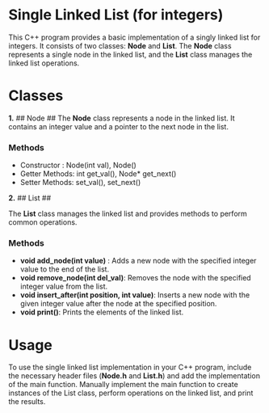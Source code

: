 # Single Linked List (for integers)

This C++ program provides a basic implementation of a singly linked list for integers. It consists of two classes: **Node** and **List**. The **Node** class represents a single node in the linked list, and the **List** class manages the linked list operations.

# Classes

**1.** ## Node ##
The **Node** class represents a node in the linked list. It contains an integer value and a pointer to the next node in the list.

### Methods ###

* Constructor : Node(int val), Node()
* Getter Methods: int get_val(), Node* get_next()
* Setter Methods: set_val(), set_next()

**2.** ## List ##

The **List** class manages the linked list and provides methods to perform common operations.

### Methods ###

* **void add_node(int value)** : Adds a new node with the specified integer value to the end of the list.
* **void remove_node(int del_val)**: Removes the node with the specified integer value from the list.
* **void insert_after(int position, int value)**: Inserts a new node with the given integer value after the node at the specified position.
* **void print()**: Prints the elements of the linked list.

# Usage

To use the single linked list implementation in your C++ program, include the necessary header files (**Node.h** and **List.h**) and add the implementation of the main function. Manually implement the main function to create instances of the List class, perform operations on the linked list, and print the results.
